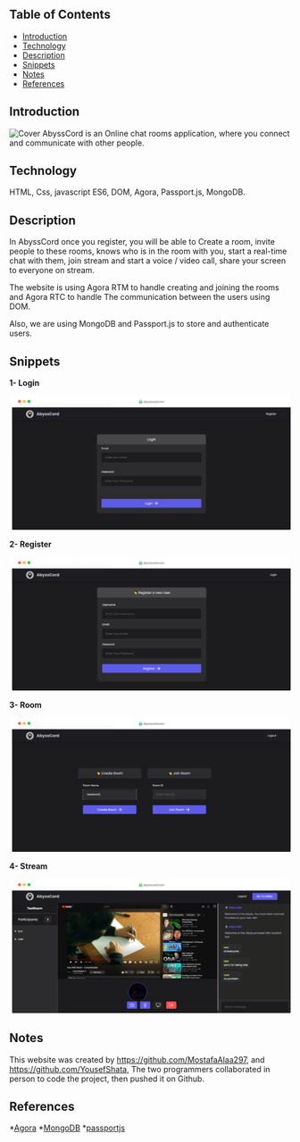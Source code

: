 ## Table of Contents

* [Introduction](#Introduction)
* [Technology](#Technology)
* [Description](#Descreption)
* [Snippets](#Snippters)
* [Notes](#Notes)
* [References](#References)

## Introduction
![Cover](/AbyssCord/Covers/GitHub-Cover.jpg)
AbyssCord is an Online chat rooms application, where you connect and communicate with other people.
## Technology
HTML, Css, javascript ES6, DOM, Agora, Passport.js, MongoDB.
## Description
In AbyssCord once you register, you will be able to Create a room, invite people to these rooms, knows who is in the room with you, start a real-time chat with them, join stream and start a voice / video call, share your screen to everyone on stream.

The website is using Agora RTM to handle creating and joining the rooms and Agora RTC to handle The communication between the users using DOM.

Also, we are using MongoDB and Passport.js to store and authenticate users.
## Snippets
**1- Login**

![Cover](/AbyssCord/Screenshots/Login.png)

**2- Register**

![Cover](/AbyssCord/Screenshots/Register.png)

**3- Room**

![Cover](/AbyssCord/Screenshots/Room.png)

**4- Stream**

![Cover](/AbyssCord/Screenshots/Stream.png)
## Notes
This website was created by https://github.com/MostafaAlaa297, and https://github.com/YousefShata, The two programmers collaborated in person to code the project, then pushed it on Github.
## References
*[Agora](https://docs.agora.io/en/)
*[MongoDB](https://www.mongodb.com/)
*[passportjs](https://www.passportjs.org/)
